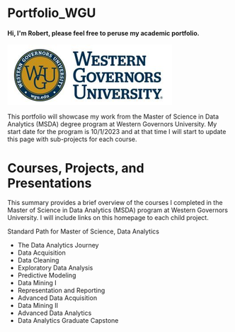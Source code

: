 # Portfolio_WGU

#### Hi, I'm Robert, please feel free to peruse my academic portfolio.

![wgu logo](https://github.com/alexaryanfisher/Portfolio_WGU/blob/master/images/wgu-small.jpg "WGU")

This portfolio will showcase my work from the Master of Science in Data Analytics (MSDA) degree program at Western Governors University. My start date for the program is 10/1/2023 and at that time I will start to update this page with sub-projects for each course.

# Courses, Projects, and Presentations

This summary provides a brief overview of the courses I completed in the Master of Science in Data Analytics (MSDA) program at Western Governors University. I will include links on this homepage to each child project.

Standard Path for Master of Science, Data Analytics 

* The Data Analytics Journey
* Data Acquisition
* Data Cleaning 
* Exploratory Data Analysis
* Predictive Modeling 
* Data Mining I 
* Representation and Reporting 
* Advanced Data Acquisition 
* Data Mining II 
* Advanced Data Analytics 
* Data Analytics Graduate Capstone 
